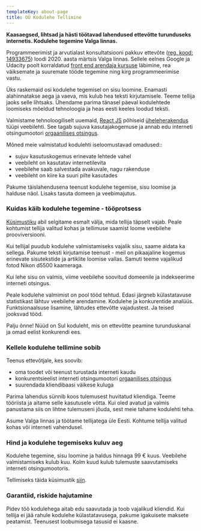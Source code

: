 ```yaml
---
templateKey: about-page
title: OÜ Kodulehe Tellimine
---
```


**Kaasaegsed, lihtsad ja hästi töötavad lahendused ettevõtte turunduseks internetis. Kodulehe tegemine Valga linnas.**

Programmeerimist ja arvutialast konsultatsiooni pakkuv ettevõte ([reg. kood: 14933675](https://www.e-krediidiinfo.ee/14933675-KODULEHE%20TELLIMINE%20O%C3%9C)) loodi 2020. aasta märtsis Valga linnas. Sellele eelnes Google ja Udacity poolt korraldatud [front end arendaja kursuse](https://graduation.udacity.com/confirm/AEKKNEEJ) läbimine, rea väiksemate ja suuremate tööde tegemine ning kirg programmeerimise vastu.

Üks raskemaid osi kodulehe tegemisel on sisu loomine. Enamasti alahinnatakse aega ja vaeva, mis kulub hea teksti kirjutamisele. Teeme tellija jaoks selle lihtsaks. Ühendame parima tänasel päeval kodulehtede loomiseks mõeldud tehnoloogia ja heas eesti keeles loodud teksti.

Valmistame tehnoloogiliselt uuemaid, [React JS](https://reactjs.org/) põhiseid [üheleherakendus](https://et.wikipedia.org/wiki/%C3%9Cheleherakendus) tüüpi veebilehti. See tagab sujuva kasutajakogemuse ja annab edu interneti otsingumootori [orgaanilises otsingus](https://support.google.com/google-ads/answer/6054492?hl=et).

Mõned meie valmistatud kodulehti iseloomustavad omadused::

- sujuv kasutuskogemus erinevate lehtede vahel
- veebileht on kasutatav internetilevita
- veebilehe saab salvestada avakuvale, nagu rakenduse
- veebileht on kiire ka suuri pilte kasutades

Pakume täislahendusena teenust kodulehe tegemise, sisu loomise ja halduse näol. Lisaks tasuta domeen ja veebimajutus.

### Kuidas käib kodulehe tegemine - tööprotsess

[Küsimustiku](https://docs.google.com/forms/d/e/1FAIpQLSe9TPVo1_SMyTlpZ6Vo0StZv0H5aoo2-K_P01o9woEdOdUsMA/viewform) abil selgitame esmalt välja, mida tellija täpselt vajab. Peale kohtumist tellija valitud kohas ja tellimuse saamist loome veebilehe prooviversiooni.

Kui tellijal puudub kodulehe valmistamiseks vajalik sisu, saame aidata ka sellega. Pakume teksti kirjutamise teenust - meil on pikaajaline kogemus erinevate sisutekstide ja artiklite loomise vallas. Samuti teeme vajalikud fotod Nikon d5500 kaameraga.

Kui lehe sisu on valmis, viime veebilehe soovitud domeenile ja indekseerime interneti otsingus.

Peale kodulehe valmimist on pool tööd tehtud. Edasi järgneb külastatavuse statistikast lähtuv veebilehe arendamine. Kodulehe ja konkurentide analüüs. Funktsionaalsuse lisamine, lähtudes ettevõtte vajadustest. Ja teised jooksvad tööd.

Palju õnne! Nüüd on Sul koduleht, mis on ettevõtte peamine turunduskanal ja omad eelist konkurendi ees.

### Kellele kodulehe tellimine sobib

Teenus ettevõtjale, kes soovib:

- oma toodet või teenust turustada interneti kaudu
- konkurentsieelist interneti otsingumootori [orgaanilises otsingus](https://support.google.com/google-ads/answer/6054492?hl=et)
- suurendada kliendibaasi väikese kuluga

Parima lahendus sünnib koos tulemusest huvitatud kliendiga. Teeme tööriista ja aitame selle kasutusele võtta. Kui oled avatud ja valmis panustama siis on lihtne tulemuseni jõuda, sest meie tahame kodulehti teha.

Asume Valga linnas ja töötame tellijatega üle Eesti. Kohtume tellija valitud kohas või interneti vahendusel.

### Hind ja kodulehe tegemiseks kuluv aeg

Kodulehe tegemine, sisu loomine ja haldus hinnaga 99 € kuus. Veebilehe valmistamiseks kulub kuu. Kolm kuud kulub tulemuste saavutamiseks interneti otsingumootoris.

Tellimiseks täida küsimustik [siin](https://docs.google.com/forms/d/e/1FAIpQLSe9TPVo1_SMyTlpZ6Vo0StZv0H5aoo2-K_P01o9woEdOdUsMA/viewform).

### Garantiid, riskide hajutamine

Pidev töö kodulehega aitab edu saavutada ja toob vajalikud kliendid. Kui tellija ei jää rahule kodulehe külastatavusega, pakume igakuisete maksete peatamist. Teenusest loobumisega tasusid ei kaasne.
